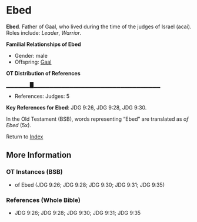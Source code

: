 # Ebed
**Ebed**. 
Father of Gaal, who lived during the time of the judges of Israel (acai). 
Roles include: 
_Leader_, _Warrior_. 




**Familial Relationships of Ebed**


* Gender: male
* Offspring: [Gaal](Gaal.md)


**OT Distribution of References**

▁▁▁▁▁▁█▁▁▁▁▁▁▁▁▁▁▁▁▁▁▁▁▁▁▁▁▁▁▁▁▁▁▁▁▁▁▁▁
* References: Judges: 5



**Key References for Ebed**: 
JDG 9:26, JDG 9:28, JDG 9:30. 


In the Old Testament (BSB), words representing “Ebed” are translated as 
*of Ebed* (5x). 




Return to [Index](00-Index.md)

## More Information

### OT Instances (BSB)

* of Ebed (JDG 9:26; JDG 9:28; JDG 9:30; JDG 9:31; JDG 9:35)



### References (Whole Bible)

* JDG 9:26; JDG 9:28; JDG 9:30; JDG 9:31; JDG 9:35



